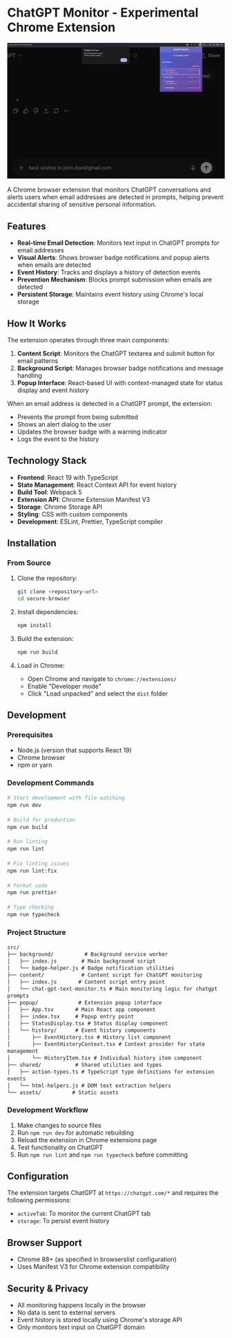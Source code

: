 # ChatGPT Monitor - Experimental Chrome Extension

![ChatGPT Monitor Extension](images/screenshot-1.png)

A Chrome browser extension that monitors ChatGPT conversations and alerts users when email addresses are detected in prompts, helping prevent accidental sharing of sensitive personal information.

## Features

- **Real-time Email Detection**: Monitors text input in ChatGPT prompts for email addresses
- **Visual Alerts**: Shows browser badge notifications and popup alerts when emails are detected
- **Event History**: Tracks and displays a history of detection events
- **Prevention Mechanism**: Blocks prompt submission when emails are detected
- **Persistent Storage**: Maintains event history using Chrome's local storage

## How It Works

The extension operates through three main components:

1. **Content Script**: Monitors the ChatGPT textarea and submit button for email patterns
2. **Background Script**: Manages browser badge notifications and message handling
3. **Popup Interface**: React-based UI with context-managed state for status display and event history

When an email address is detected in a ChatGPT prompt, the extension:
- Prevents the prompt from being submitted
- Shows an alert dialog to the user
- Updates the browser badge with a warning indicator
- Logs the event to the history

## Technology Stack

- **Frontend**: React 19 with TypeScript
- **State Management**: React Context API for event history
- **Build Tool**: Webpack 5
- **Extension API**: Chrome Extension Manifest V3
- **Storage**: Chrome Storage API
- **Styling**: CSS with custom components
- **Development**: ESLint, Prettier, TypeScript compiler

## Installation

### From Source

1. Clone the repository:
   ```bash
   git clone <repository-url>
   cd secure-browser
   ```

2. Install dependencies:
   ```bash
   npm install
   ```

3. Build the extension:
   ```bash
   npm run build
   ```

4. Load in Chrome:
   - Open Chrome and navigate to `chrome://extensions/`
   - Enable "Developer mode"
   - Click "Load unpacked" and select the `dist` folder

## Development

### Prerequisites
- Node.js (version that supports React 19)
- Chrome browser
- npm or yarn

### Development Commands

```bash
# Start development with file watching
npm run dev

# Build for production
npm run build

# Run linting
npm run lint

# Fix linting issues
npm run lint:fix

# Format code
npm run prettier

# Type checking
npm run typecheck
```

### Project Structure

```
src/
├── background/          # Background service worker
│   ├── index.js        # Main background script
│   └── badge-helper.js # Badge notification utilities
├── content/            # Content script for ChatGPT monitoring
│   ├── index.js       # Content script entry point
│   └── chat-gpt-text-monitor.ts # Main monitoring logic for chatgpt prompts
├── popup/             # Extension popup interface
│   ├── App.tsx       # Main React app component
│   ├── index.tsx     # Popup entry point
│   ├── StatusDisplay.tsx # Status display component
│   └── history/      # Event history components
│       ├── EventHistory.tsx # History list component
│       ├── EventHistoryContext.tsx # Context provider for state management
│       └── HistoryItem.tsx # Individual history item component
├── shared/           # Shared utilities and types
│   ├── action-types.ts # TypeScript type definitions for extension events
│   └── html-helpers.js # DOM text extraction helpers
└── assets/          # Static assets
```

### Development Workflow

1. Make changes to source files
2. Run `npm run dev` for automatic rebuilding
3. Reload the extension in Chrome extensions page
4. Test functionality on ChatGPT
5. Run `npm run lint` and `npm run typecheck` before committing

## Configuration

The extension targets ChatGPT at `https://chatgpt.com/*` and requires the following permissions:
- `activeTab`: To monitor the current ChatGPT tab
- `storage`: To persist event history

## Browser Support

- Chrome 88+ (as specified in browserslist configuration)
- Uses Manifest V3 for Chrome extension compatibility

## Security & Privacy

- All monitoring happens locally in the browser
- No data is sent to external servers
- Event history is stored locally using Chrome's storage API
- Only monitors text input on ChatGPT domain
